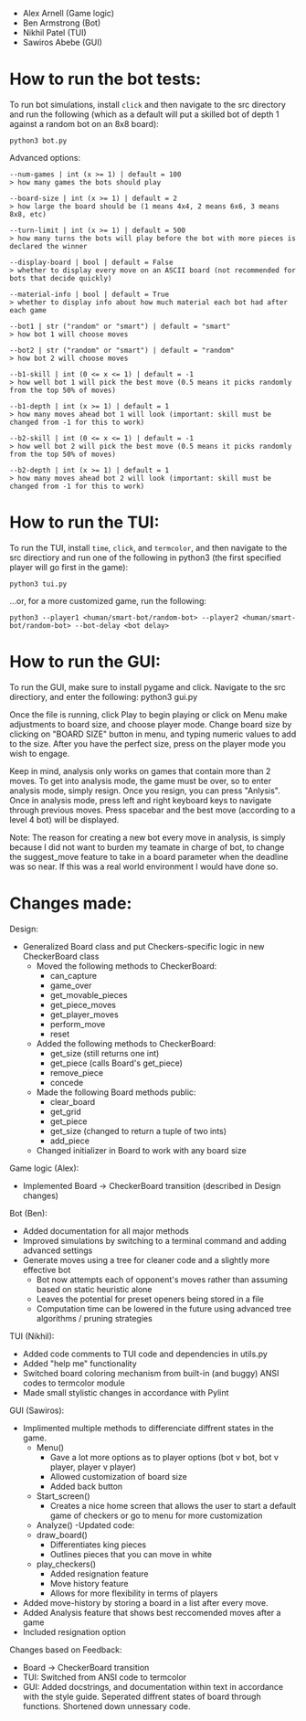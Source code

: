

- Alex Arnell (Game logic)
- Ben Armstrong (Bot)
- Nikhil Patel (TUI)
- Sawiros Abebe (GUI)

# How to run the bot tests:

To run bot simulations, install `click` and then navigate to the src directory and run the following (which as a default will put a skilled bot of depth 1 against a random bot on an 8x8 board):

    python3 bot.py
    
Advanced options:

    --num-games | int (x >= 1) | default = 100
    > how many games the bots should play
    
    --board-size | int (x >= 1) | default = 2
    > how large the board should be (1 means 4x4, 2 means 6x6, 3 means 8x8, etc)
    
    --turn-limit | int (x >= 1) | default = 500
    > how many turns the bots will play before the bot with more pieces is declared the winner
    
    --display-board | bool | default = False
    > whether to display every move on an ASCII board (not recommended for bots that decide quickly)
    
    --material-info | bool | default = True
    > whether to display info about how much material each bot had after each game
    
    --bot1 | str ("random" or "smart") | default = "smart"
    > how bot 1 will choose moves
    
    --bot2 | str ("random" or "smart") | default = "random"
    > how bot 2 will choose moves
    
    --b1-skill | int (0 <= x <= 1) | default = -1
    > how well bot 1 will pick the best move (0.5 means it picks randomly from the top 50% of moves)
    
    --b1-depth | int (x >= 1) | default = 1
    > how many moves ahead bot 1 will look (important: skill must be changed from -1 for this to work)
       
    --b2-skill | int (0 <= x <= 1) | default = -1
    > how well bot 2 will pick the best move (0.5 means it picks randomly from the top 50% of moves)
    
    --b2-depth | int (x >= 1) | default = 1
    > how many moves ahead bot 2 will look (important: skill must be changed from -1 for this to work)

# How to run the TUI:

To run the TUI, install `time`, `click`, and `termcolor`, and then navigate to the src directiory and run one of the following in python3 (the first specified player will go first in the game):

    python3 tui.py

...or, for a more customized game, run the following:

    python3 --player1 <human/smart-bot/random-bot> --player2 <human/smart-bot/random-bot> --bot-delay <bot delay>

# How to run the GUI:

To run the GUI, make sure to install pygame and click. Navigate to the src directiory, and enter the following:
    python3 gui.py

Once the file is running, click Play to begin playing or click on Menu make adjustments to board size, and choose player mode. Change board size by clicking on "BOARD SIZE" button in menu, and typing numeric values to add to the size. After you have the perfect size, press on the player mode you wish to engage.

Keep in mind, analysis only works on games that contain more than 2 moves. To get into analysis mode, the game must be over, so to enter analysis mode, simply resign. Once you resign, you can press "Anlysis". Once in analysis mode, press left and right keyboard keys to navigate through previous moves. Press spacebar and the best move (according to a level 4 bot) will be displayed.

Note: The reason for creating a new bot every move in analysis, is simply because I did not want to burden my teamate in charge of bot, to change the suggest_move feature to take in a board parameter when the deadline was so near. If this was a real world environment I would have done so.

# Changes made:

Design:
- Generalized Board class and put Checkers-specific logic in new CheckerBoard class
    - Moved the following methods to CheckerBoard:
        - can_capture
        - game_over
        - get_movable_pieces
        - get_piece_moves
        - get_player_moves
        - perform_move
        - reset
    - Added the following methods to CheckerBoard:
        - get_size (still returns one int)
        - get_piece (calls Board's get_piece)
        - remove_piece
        - concede
    - Made the following Board methods public:
        - clear_board
        - get_grid
        - get_piece
        - get_size (changed to return a tuple of two ints)
        - add_piece
    - Changed initializer in Board to work with any board size

Game logic (Alex):
- Implemented Board -> CheckerBoard transition (described in Design changes)

Bot (Ben):
- Added documentation for all major methods
- Improved simulations by switching to a terminal command and adding advanced settings
- Generate moves using a tree for cleaner code and a slightly more effective bot
    - Bot now attempts each of opponent's moves rather than assuming based on static heuristic alone
    - Leaves the potential for preset openers being stored in a file
    - Computation time can be lowered in the future using advanced tree algorithms / pruning strategies

TUI (Nikhil):
- Added code comments to TUI code and dependencies in utils.py
- Added "help me" functionality
- Switched board coloring mechanism from built-in (and buggy) ANSI codes to termcolor module
- Made small stylistic changes in accordance with Pylint

GUI (Sawiros):
- Implimented multiple methods to differenciate diffrent states in the game.
    - Menu()
        - Gave a lot more options as to player options (bot v bot, bot v player, player v player)
        - Allowed customization of board size
        - Added back button
    - Start_screen()
        - Creates a nice home screen that allows the user to start a default game of checkers or go to menu for more customization
    - Analyze()
-Updated code:
    - draw_board()
        - Differentiates king pieces
        - Outlines pieces that you can move in white
    - play_checkers()
        - Added resignation feature
        - Move history feature
        - Allows for more flexibility in terms of players
- Added move-history by storing a board in a list after every move.
- Added Analysis feature that shows best reccomended moves after a game
- Included resignation option

Changes based on Feedback:
- Board -> CheckerBoard transition
- TUI: Switched from ANSI code to termcolor
- GUI: Added docstrings, and documentation within text in accordance with the style guide. Seperated diffrent states of board through functions. Shortened down unnessary code.